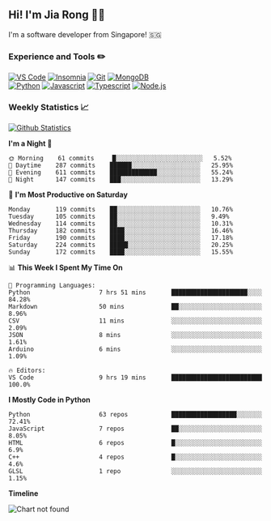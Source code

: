 ## Hi! I'm Jia Rong 👋🏻

I'm a software developer from Singapore! 🇸🇬

### Experience and Tools ✏️
[![VS Code](https://img.shields.io/badge/VS%20Code-007acc?style=for-the-badge&logo=visual-studio-code&logoColor=white)](https://code.visualstudio.com)
[![Insomnia](https://img.shields.io/badge/Insomina-5849be?style=for-the-badge&logo=insomnia&logoColor=white)](https://insomnia.rest/)
[![Git](https://img.shields.io/badge/Git-f05032?style=for-the-badge&logo=git&logoColor=white)](https://git-scm.com/)
[![MongoDB](https://img.shields.io/badge/MongoDB-47a248?style=for-the-badge&logo=mongodb&logoColor=white)](https://www.mongodb.com/)    
[![Python](https://img.shields.io/badge/Python-3776ab?style=for-the-badge&logo=python&logoColor=white)](https://www.python.org/)
[![Javascript](https://img.shields.io/badge/Javascript-f7df1e?style=for-the-badge&logo=javascript&logoColor=white)](https://developer.mozilla.org/en-US/docs/Web/JavaScript)
[![Typescript](https://img.shields.io/badge/Typescript-007acc?style=for-the-badge&logo=typescript&logoColor=white)](https://www.typescriptlang.org/)
[![Node.js](https://img.shields.io/badge/Node.js-339933?style=for-the-badge&logo=node.js&logoColor=white)](https://nodejs.org/en/)

### Weekly Statistics 📈
[![Github Statistics](https://github-readme-stats.vercel.app/api?username=fourjr&count_private=true)](https://github.com/anuraghazra/github-readme-stats)

<!--START_SECTION:waka-->
**I'm a Night 🦉** 

```text
🌞 Morning    61 commits     █░░░░░░░░░░░░░░░░░░░░░░░░   5.52% 
🌆 Daytime    287 commits    ██████░░░░░░░░░░░░░░░░░░░   25.95% 
🌃 Evening    611 commits    █████████████░░░░░░░░░░░░   55.24% 
🌙 Night      147 commits    ███░░░░░░░░░░░░░░░░░░░░░░   13.29%

```
📅 **I'm Most Productive on Saturday** 

```text
Monday       119 commits    ██░░░░░░░░░░░░░░░░░░░░░░░   10.76% 
Tuesday      105 commits    ██░░░░░░░░░░░░░░░░░░░░░░░   9.49% 
Wednesday    114 commits    ██░░░░░░░░░░░░░░░░░░░░░░░   10.31% 
Thursday     182 commits    ████░░░░░░░░░░░░░░░░░░░░░   16.46% 
Friday       190 commits    ████░░░░░░░░░░░░░░░░░░░░░   17.18% 
Saturday     224 commits    █████░░░░░░░░░░░░░░░░░░░░   20.25% 
Sunday       172 commits    ████░░░░░░░░░░░░░░░░░░░░░   15.55%

```


📊 **This Week I Spent My Time On** 

```text
💬 Programming Languages: 
Python                   7 hrs 51 mins       █████████████████████░░░░   84.28% 
Markdown                 50 mins             ██░░░░░░░░░░░░░░░░░░░░░░░   8.96% 
CSV                      11 mins             ░░░░░░░░░░░░░░░░░░░░░░░░░   2.09% 
JSON                     8 mins              ░░░░░░░░░░░░░░░░░░░░░░░░░   1.61% 
Arduino                  6 mins              ░░░░░░░░░░░░░░░░░░░░░░░░░   1.09%

🔥 Editors: 
VS Code                  9 hrs 19 mins       █████████████████████████   100.0%

```

**I Mostly Code in Python** 

```text
Python                   63 repos            ██████████████████░░░░░░░   72.41% 
JavaScript               7 repos             ██░░░░░░░░░░░░░░░░░░░░░░░   8.05% 
HTML                     6 repos             █░░░░░░░░░░░░░░░░░░░░░░░░   6.9% 
C++                      4 repos             █░░░░░░░░░░░░░░░░░░░░░░░░   4.6% 
GLSL                     1 repo              ░░░░░░░░░░░░░░░░░░░░░░░░░   1.15%

```


**Timeline**

![Chart not found](https://github.com/fourjr/fourjr/blob/master/charts/bar_graph.png) 


<!--END_SECTION:waka-->
